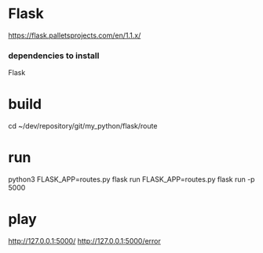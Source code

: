 # Flask
https://flask.palletsprojects.com/en/1.1.x/

### dependencies to install
Flask

# build
cd ~/dev/repository/git/my_python/flask/route

# run
python3
FLASK_APP=routes.py flask run
FLASK_APP=routes.py flask run -p 5000

# play
http://127.0.0.1:5000/
http://127.0.0.1:5000/error